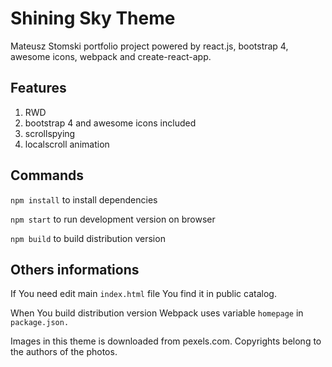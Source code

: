 # Shining Sky Theme

Mateusz Stomski portfolio project powered by react.js, bootstrap 4, awesome icons, webpack and create-react-app.

## Features

1. RWD
2. bootstrap 4 and awesome icons included
3. scrollspying
4. localscroll animation

## Commands

`npm install` to install dependencies

`npm start` to run development version on browser

`npm build` to build distribution version

## Others informations

If You need edit main `index.html` file You find it in public catalog.

When You build distribution version Webpack uses variable `homepage` in `package.json.`

Images in this theme is downloaded from pexels.com. Copyrights belong to the authors of the photos.